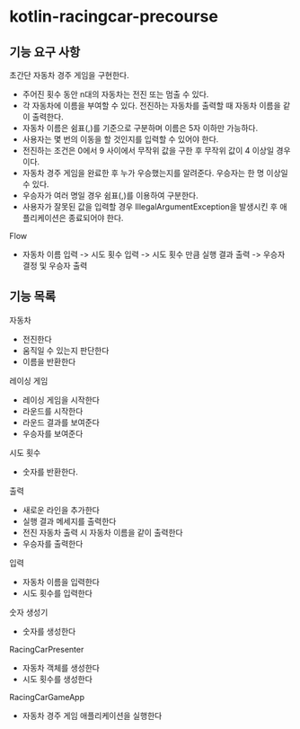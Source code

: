 # kotlin-racingcar-precourse

## 기능 요구 사항
초간단 자동차 경주 게임을 구현한다.

- 주어진 횟수 동안 n대의 자동차는 전진 또는 멈출 수 있다.  
- 각 자동차에 이름을 부여할 수 있다. 전진하는 자동차를 출력할 때 자동차 이름을 같이 출력한다.  
- 자동차 이름은 쉼표(,)를 기준으로 구분하며 이름은 5자 이하만 가능하다.  
- 사용자는 몇 번의 이동을 할 것인지를 입력할 수 있어야 한다.  
- 전진하는 조건은 0에서 9 사이에서 무작위 값을 구한 후 무작위 값이 4 이상일 경우이다.  
- 자동차 경주 게임을 완료한 후 누가 우승했는지를 알려준다. 우승자는 한 명 이상일 수 있다.  
- 우승자가 여러 명일 경우 쉼표(,)를 이용하여 구분한다.  
- 사용자가 잘못된 값을 입력할 경우 IllegalArgumentException을 발생시킨 후 애플리케이션은 종료되어야 한다.  

Flow  
- 자동차 이름 입력 -> 시도 횟수 입력 -> 시도 횟수 만큼 실행 결과 출력 -> 우승자 결정 및 우승자 출력

## 기능 목록
자동차
- 전진한다
- 움직일 수 있는지 판단한다
- 이름을 반환한다

레이싱 게임
- 레이싱 게임을 시작한다
- 라운드를 시작한다
- 라운드 결과를 보여준다
- 우승자를 보여준다

시도 횟수
- 숫자를 반환한다.

출력
- 새로운 라인을 추가한다
- 실행 결과 메세지를 출력한다
- 전진 자동차 출력 시 자동차 이름을 같이 출력한다
- 우승자를 출력한다

입력
- 자동차 이름을 입력한다
- 시도 횟수를 입력한다

숫자 생성기
- 숫자를 생성한다

RacingCarPresenter
- 자동차 객체를 생성한다
- 시도 횟수를 생성한다

RacingCarGameApp
- 자동차 경주 게임 애플리케이션을 실행한다